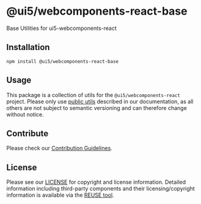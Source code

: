 # @ui5/webcomponents-react-base

Base Utilities for ui5-webcomponents-react

## Installation

```
npm install @ui5/webcomponents-react-base
```

## Usage

This package is a collection of utils for the `@ui5/webcomponents-react` project. Please only use [public utils](https://sap.github.io/ui5-webcomponents-react/v2/?path=/docs/knowledge-base-public-utils--docs) described in our documentation, as all others are not subject to semantic versioning and can therefore change without notice.

## Contribute

Please check our [Contribution Guidelines](https://github.com/SAP/ui5-webcomponents-react/blob/main/CONTRIBUTING.md).

## License

Please see our [LICENSE](https://github.com/SAP/ui5-webcomponents-react/blob/main/LICENSE) for copyright and license information.
Detailed information including third-party components and their licensing/copyright information is available via the [REUSE tool](https://api.reuse.software/info/github.com/SAP/ui5-webcomponents-react).

<!-- Use the force, round 2 -->

